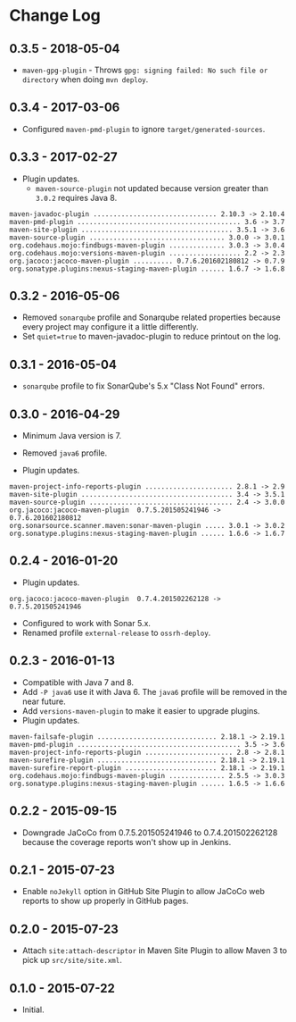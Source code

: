 # Change Log

## 0.3.5 - 2018-05-04

* `maven-gpg-plugin` - Throws `gpg: signing failed: No such file or directory` when doing `mvn deploy`.

## 0.3.4 - 2017-03-06

* Configured `maven-pmd-plugin` to ignore `target/generated-sources`.

## 0.3.3 - 2017-02-27

* Plugin updates. 
    * `maven-source-plugin` not updated because version greater than `3.0.2` requires Java 8.

```text
maven-javadoc-plugin ............................... 2.10.3 -> 2.10.4
maven-pmd-plugin ......................................... 3.6 -> 3.7
maven-site-plugin ...................................... 3.5.1 -> 3.6
maven-source-plugin .................................. 3.0.0 -> 3.0.1
org.codehaus.mojo:findbugs-maven-plugin .............. 3.0.3 -> 3.0.4
org.codehaus.mojo:versions-maven-plugin .................. 2.2 -> 2.3
org.jacoco:jacoco-maven-plugin .......... 0.7.6.201602180812 -> 0.7.9
org.sonatype.plugins:nexus-staging-maven-plugin ...... 1.6.7 -> 1.6.8
```

## 0.3.2 - 2016-05-06

* Removed `sonarqube` profile and Sonarqube related properties because every project may configure it a little differently.
* Set `quiet=true` to maven-javadoc-plugin to reduce printout on the log.

## 0.3.1 - 2016-05-04

* `sonarqube` profile to fix SonarQube's 5.x "Class Not Found" errors.

## 0.3.0 - 2016-04-29

* Minimum Java version is 7.
* Removed `java6` profile.

* Plugin updates.

```text
maven-project-info-reports-plugin ...................... 2.8.1 -> 2.9
maven-site-plugin ...................................... 3.4 -> 3.5.1
maven-source-plugin .................................... 2.4 -> 3.0.0
org.jacoco:jacoco-maven-plugin  0.7.5.201505241946 -> 0.7.6.201602180812
org.sonarsource.scanner.maven:sonar-maven-plugin ..... 3.0.1 -> 3.0.2
org.sonatype.plugins:nexus-staging-maven-plugin ...... 1.6.6 -> 1.6.7
```

## 0.2.4 - 2016-01-20

* Plugin updates.

```text
org.jacoco:jacoco-maven-plugin  0.7.4.201502262128 -> 0.7.5.201505241946
```

* Configured to work with Sonar 5.x.
* Renamed profile `external-release` to `ossrh-deploy`.

## 0.2.3 - 2016-01-13

* Compatible with Java 7 and 8. 
* Add `-P java6` use it with Java 6. The `java6` profile will be removed in the near future.
* Add `versions-maven-plugin` to make it easier to upgrade plugins.
* Plugin updates.

```text
maven-failsafe-plugin .............................. 2.18.1 -> 2.19.1
maven-pmd-plugin ......................................... 3.5 -> 3.6
maven-project-info-reports-plugin ...................... 2.8 -> 2.8.1
maven-surefire-plugin .............................. 2.18.1 -> 2.19.1
maven-surefire-report-plugin ....................... 2.18.1 -> 2.19.1
org.codehaus.mojo:findbugs-maven-plugin .............. 2.5.5 -> 3.0.3
org.sonatype.plugins:nexus-staging-maven-plugin ...... 1.6.5 -> 1.6.6
```

## 0.2.2 - 2015-09-15

* Downgrade JaCoCo from 0.7.5.201505241946 to 0.7.4.201502262128 because the coverage reports won't show up in Jenkins.
            
## 0.2.1 - 2015-07-23

* Enable `noJekyll` option in GitHub Site Plugin to allow JaCoCo web reports to show up properly in GitHub pages.

## 0.2.0 - 2015-07-23

* Attach `site:attach-descriptor` in Maven Site Plugin to allow Maven 3 to pick up `src/site/site.xml`.

## 0.1.0 - 2015-07-22

* Initial.
